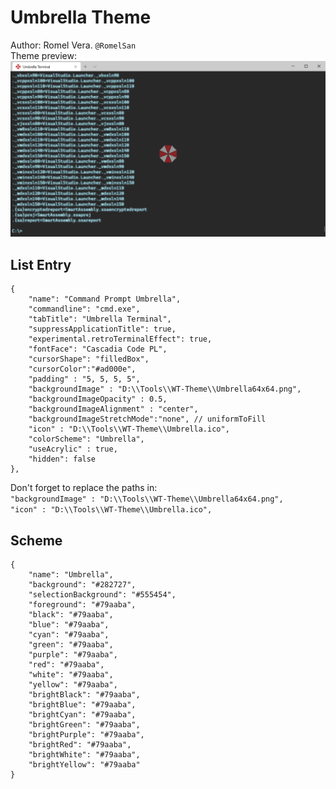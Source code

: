 # Umbrella Theme
Author: Romel Vera. `@RomelSan`  
Theme preview:  
![Demo 01](./screens/ScreenDemo01.gif?raw=true)

## List Entry
```
{
    "name": "Command Prompt Umbrella",
    "commandline": "cmd.exe",
    "tabTitle": "Umbrella Terminal",
    "suppressApplicationTitle": true, 
    "experimental.retroTerminalEffect": true,
    "fontFace": "Cascadia Code PL",
    "cursorShape": "filledBox",
    "cursorColor":"#ad000e",
    "padding" : "5, 5, 5, 5", 
    "backgroundImage" : "D:\\Tools\\WT-Theme\\Umbrella64x64.png",
    "backgroundImageOpacity" : 0.5,
    "backgroundImageAlignment" : "center",
    "backgroundImageStretchMode":"none", // uniformToFill
    "icon" : "D:\\Tools\\WT-Theme\\Umbrella.ico",
    "colorScheme": "Umbrella",
    "useAcrylic" : true,
    "hidden": false
},
```
Don't forget to replace the paths in:  
`"backgroundImage" : "D:\\Tools\\WT-Theme\\Umbrella64x64.png",`  
`"icon" : "D:\\Tools\\WT-Theme\\Umbrella.ico",`

## Scheme
```
{
    "name": "Umbrella",
    "background": "#282727",
    "selectionBackground": "#555454",
    "foreground": "#79aaba",
    "black": "#79aaba",
    "blue": "#79aaba",
    "cyan": "#79aaba",
    "green": "#79aaba",
    "purple": "#79aaba",
    "red": "#79aaba",
    "white": "#79aaba",
    "yellow": "#79aaba",
    "brightBlack": "#79aaba",
    "brightBlue": "#79aaba",
    "brightCyan": "#79aaba",
    "brightGreen": "#79aaba",
    "brightPurple": "#79aaba",
    "brightRed": "#79aaba",
    "brightWhite": "#79aaba",
    "brightYellow": "#79aaba"
}  
```
